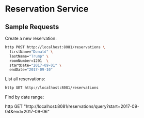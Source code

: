 # Reservation Service

## Sample Requests

Create a new reservation:

```bash
http POST http://localhost:8081/reservations \
  firstName="Donald" \
  lastName="Trump" \
  roomNumber=1201  \
  startDate="2017-09-01" \
  endDate="2017-09-10"
```

List all reservations:

```bash
http GET http://localhost:8081/reservations
```

Find by date range:

http GET "http://localhost:8081/reservations/query?start=2017-09-04&end=2017-09-06"

